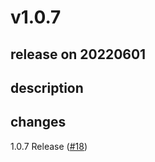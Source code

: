 # v1.0.7

## release on 20220601

## description

## changes

1.0.7 Release (<a class="issue-link js-issue-link" data-error-text="Failed to load title" data-id="1254831486" data-permission-text="Title is private" data-url="https://github.com/spring-cloud/spring-cloud-dataflow-apps-plugin/issues/18" data-hovercard-type="pull_request" data-hovercard-url="/spring-cloud/spring-cloud-dataflow-apps-plugin/pull/18/hovercard" href="https://github.com/spring-cloud/spring-cloud-dataflow-apps-plugin/pull/18">#18</a>)

